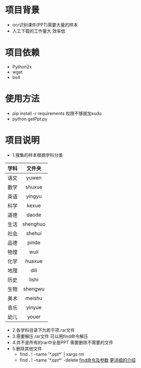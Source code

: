 # 项目背景

- ocr识别课件(PPT)需要大量的样本
- 人工下载的工作量大 效率低

# 项目依赖
- Python2x
- wget
- bs4

# 使用方法
- pip install -r requirements  权限不够就加sudo
- python getPpt.py

# 项目说明
- 1.搜集的样本根据学科分类


| 学科 | 文件夹 |
|:------|:------:|
| 语文 |  yuwen |
| 数学 |  shuxue |
| 英语 |  yingyu |
| 科学 |  kexue |
| 道德 |  daode |
| 生活 |  shenghuo |
| 社会 |  shehui |
| 品德 |  pinde |
| 物理 |  wuli |
| 化学 |  huaxue |
| 地理 |  dili |
| 历史 |  lishi |
| 生物 |  shengwu |
| 美术 |  meishu |
| 音乐 |  yinyue |
| 幼儿 |  youer |

- 2.各学科目录下为若干项.rar文件
- 3.需要解压.rar文件  可以用find命令解压
- 4.并不是所有的rar中全是PPT 需要删除不需要的文件
- 5.删除其他文件
	-  find . ! -name '\*.ppt\*' | xargs rm
	- find . ! -name '\*.ppt\*' -delete
[find命令及参数](http://man.linuxde.net/find)
[更详细的介绍](https://www.cnblogs.com/jiangzhaowei/p/5451173.html)














